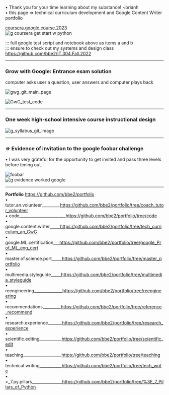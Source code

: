 • Thank you for your time learning about my substance! ~brianh  
• this page => technical curriculum development and Google Content Writer portfolio   

[coursera.google.course.2023](https://www.coursera.org/learn/get-started-with-python)  
![g coursera get start w python](https://github.com/bbe2/portfolio/assets/59778456/80c06d80-14e0-47c9-b750-d44c8c045fee)  

::: full google test script and notebook above as items a and b  
::: ensure to check out my systems and design class https://github.com/bbe2/IT.304.Fall.2022  

--------------
### Grow with Google: Entrance exam solution  
computer asks user a question, user answers and computer plays back  


![gwg_git_main_page](https://user-images.githubusercontent.com/59778456/197065213-a74b7d01-9eb2-480a-9ae8-8eb88f0957ed.JPG)

![GwG_test_code](https://user-images.githubusercontent.com/59778456/202330185-cb873e13-2568-4d21-a39d-c49c20e1fcb3.JPG)

------------
### One week high-school intensive course instructional design  

![g_syllabus_git_image](https://user-images.githubusercontent.com/59778456/217046477-48968c5c-39d1-47b6-ad13-fc648f8e5e76.JPG)

--------------

### => Evidence of invitation to the google foobar challenge  
• I was very grateful for the opportunity to get invited and pass three levels before timing out.  

![foobar](https://user-images.githubusercontent.com/59778456/206024567-37f76e57-ff96-4790-a4a9-54b1017ce6df.JPG)  
![g evidence worked google](https://github.com/bbe2/portfolio/assets/59778456/5d5d661f-ca07-4c61-8b3e-3dcd2c5c7c4d)


-----------
**Portfolio**  https://github.com/bbe2/portfolio  
• tutor.an.volunteer_________https://github.com/bbe2/portfolio/tree/coach_tutor_volunteer  
• code_______________________https://github.com/bbe2/portfolio/tree/code  
• google.content.writer_____https://github.com/bbe2/portfolio/tree/tech_curriculum_an_GwG  
• google.ML.certification___https://github.com/bbe2/portfolio/tree/google_Prof_ML_eng_cert  
• master.of.science.port_____https://github.com/bbe2/portfolio/tree/master_portfolio  
• multimedia.styleguide_____https://github.com/bbe2/portfolio/tree/multimedia_styleguide  
• reengineering______________https://github.com/bbe2/portfolio/tree/reengineering  
• recommendations_________https://github.com/bbe2/portfolio/tree/reference_recommend  
• research.experience_______https://github.com/bbe2/portfolio/tree/research_experience  
• scientific.editing___________https://github.com/bbe2/portfolio/tree/scientific_edit  
• teaching___________________https://github.com/bbe2/portfolio/tree/teaching  
• technical.writing___________https://github.com/bbe2/portfolio/tree/tech_write  
• >_7.py.pillars_______________https://github.com/bbe2/portfolio/tree/%3E_7_Pillars_of_Python  
